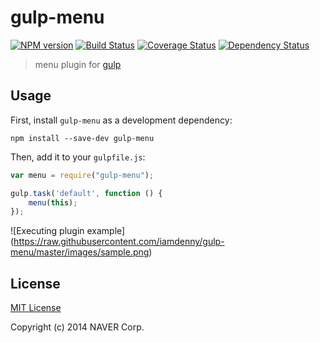 # gulp-menu
[![NPM version][npm-image]][npm-url] [![Build Status][travis-image]][travis-url]  [![Coverage Status][coveralls-image]][coveralls-url] [![Dependency Status][depstat-image]][depstat-url]

> menu plugin for [gulp](https://github.com/wearefractal/gulp)

## Usage

First, install `gulp-menu` as a development dependency:

```shell
npm install --save-dev gulp-menu
```

Then, add it to your `gulpfile.js`:

```javascript
var menu = require("gulp-menu");

gulp.task('default', function () {
    menu(this);
});
```
![Executing plugin example] (https://raw.githubusercontent.com/iamdenny/gulp-menu/master/images/sample.png)

## License

[MIT License](http://en.wikipedia.org/wiki/MIT_License)

Copyright (c) 2014 NAVER Corp.



[npm-url]: https://npmjs.org/package/gulp-menu
[npm-image]: https://badge.fury.io/js/gulp-menu.png

[travis-url]: http://travis-ci.org/iamdenny/gulp-menu
[travis-image]: https://secure.travis-ci.org/iamdenny/gulp-menu.png?branch=master

[coveralls-url]: https://coveralls.io/r/iamdenny/gulp-menu
[coveralls-image]: https://coveralls.io/repos/iamdenny/gulp-menu/badge.png

[depstat-url]: https://david-dm.org/iamdenny/gulp-menu
[depstat-image]: https://david-dm.org/iamdenny/gulp-menu.png

